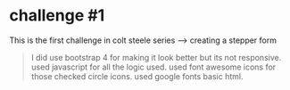 # challenge #1
This is the first challenge in colt steele series
--> creating a stepper form
> I did use bootstrap 4 for making it look better but its not responsive.
> used javascript for all the logic used.
> used font awesome icons for those checked circle icons.
> used google fonts 
> basic html.
